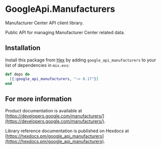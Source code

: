 # GoogleApi.Manufacturers

Manufacturer Center API client library.

Public API for managing Manufacturer Center related data.

## Installation

Install this package from [Hex](https://hex.pm) by adding
`google_api_manufacturers` to your list of dependencies in `mix.exs`:

```elixir
def deps do
  [{:google_api_manufacturers, "~> 0.17"}]
end
```

## For more information

Product documentation is available at [https://developers.google.com/manufacturers/](https://developers.google.com/manufacturers/).

Library reference documentation is published on Hexdocs at
[https://hexdocs.pm/google_api_manufacturers](https://hexdocs.pm/google_api_manufacturers).
